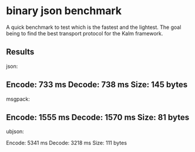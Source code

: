 # binary json benchmark
A quick benchmark to test which is the fastest and the lightest.
The goal being to find the best transport protocol for the Kalm framework.

## Results

json:

Encode:	733	ms
Decode:	738	ms
Size:	145	bytes
-----------------------------------

msgpack:

Encode:	1555	ms
Decode:	1570	ms
Size:	81	bytes
-----------------------------------

ubjson:

Encode:	5341	ms
Decode:	3218	ms
Size:	111	bytes
